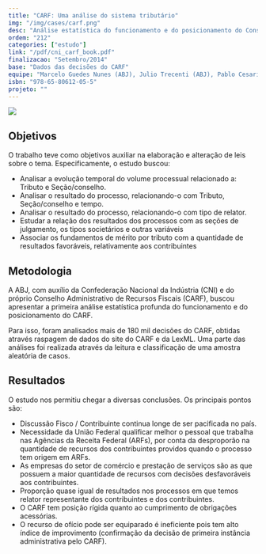 ```yaml
---
title: "CARF: Uma análise do sistema tributário"
img: "/img/cases/carf.png"
desc: "Análise estatística do funcionamento e do posicionamento do Conselho Administrativo de Recursos Fiscais."
ordem: "212"
categories: ["estudo"]
link: "/pdf/cni_carf_book.pdf"
finalizacao: "Setembro/2014"
base: "Dados das decisões do CARF"
equipe: "Marcelo Guedes Nunes (ABJ), Julio Trecenti (ABJ), Pablo Cesario (CNI), Pedro Roquim (ABJ)."
isbn: "978-65-80612-05-5"
projeto: ""
---
```


![](/img/cases/carf.png)

## Objetivos

O trabalho teve como objetivos auxiliar na elaboração e alteração de leis sobre o tema. Especificamente, o estudo buscou:

- Analisar a evolução temporal do volume processual relacionado a: Tributo e Seção/conselho.
- Analisar o resultado do processo, relacionando-o com Tributo, Seção/conselho e tempo.
- Analisar o resultado do processo, relacionando-o com tipo de relator.
- Estudar a relação dos resultados dos processos com as seções de julgamento, os tipos societários e outras variáveis
- Associar os fundamentos de mérito por tributo com a quantidade de resultados favoráveis, relativamente aos contribuintes

## Metodologia

A ABJ, com auxílio da Confederação Nacional da Indústria (CNI) e do próprio Conselho Administrativo de Recursos Fiscais (CARF), buscou apresentar a primeira análise estatística profunda do funcionamento e do posicionamento do CARF.

Para isso, foram analisados mais de 180 mil decisões do CARF, obtidas através raspagem de dados do site do CARF e da LexML. Uma parte das análises foi realizada através da leitura e classificação de uma amostra aleatória de casos.

## Resultados

O estudo nos permitiu chegar a diversas conclusões. Os principais pontos são:

- Discussão Fisco / Contribuinte continua longe de ser pacificada no país.
- Necessidade da União Federal qualificar melhor o pessoal que trabalha nas Agências da Receita Federal (ARFs), por conta da desproporão na quantidade de recursos dos contribuintes providos quando o processo tem origem em ARFs.
- As empresas do setor de comércio e prestação de serviços são as que possuem a maior quantidade de recursos com decisões desfavoráveis aos contribuintes.
- Proporção quase igual de resultados nos processos em que temos relator representante dos contribuintes e dos contribuintes.
- O CARF tem posição rígida quanto ao cumprimento de obrigações acessórias.
- O recurso de ofício pode ser equiparado é ineficiente pois tem alto índice de improvimento (confirmação da decisão de primeira instância administrativa pelo CARF).

